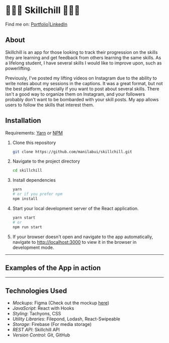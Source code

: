 # 🤸🏻‍♀️ Skillchill 🏋🏻‍♂️

Find me on: [Portfolio](www.manilabui.com)|[LinkedIn](https://www.linkedin.com/in/manilabui/)

## About

Skillchill is an app for those looking to track their progression on the skills they are learning and get feedback from others learning the same skills. As a lifelong student, I have several skills I would like to improve upon, such as powerlifting. 

Previously, I've posted my lifting videos on Instagram due to the ability to write notes about my sessions in the captions. It was a great format, but not the best platform, especially if you want to post about several skills. There isn't a good way to organize them on Instagram, and your followers probably don't want to be bombarded with your skill posts. My app allows users to follow the skills that interest them.

## Installation

Requirements: [Yarn](https://yarnpkg.com/) _or_ [NPM](https://www.npmjs.com/get-npm)

1. Clone this repository
   ```sh
   git clone https://github.com/manilabui/skillchill.git
   ```
1. Navigate to the project directory
   ```sh
   cd skillchill
   ```
1. Install dependencies
   ```sh
   yarn
   # or if you prefer npm
   npm install
   ```
1. Start your local development server of the React application.
   ```sh
   yarn start
   # or
   npm run start
   ```
1. If your browser doesn't open and navigate to the app automatically, navigate to [http://localhost:3000](http://localhost:3000) to view it in the browser in development mode.

---

## Examples of the App in action

---

## Technologies Used

- _Mockups_: Figma (Check out the mockup [here](https://www.figma.com/file/Suj0lH1JMpf95IM1sA4nHR/Skillchill?node-id=41%3A60))
- _JavaScript_: React with Hooks
- _Styling_: Tachyons, CSS
- _Utility Libraries_: Filepond, Lodash, React-Swipeable
- _Storage_: Firebase (For media storage)
- _REST API_: Skillchill API
- _Version Control_: Git, GitHub
